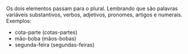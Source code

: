 Os dois elementos passam para o plural. Lembrando que são palavras variáveis substantivos, verbos, adjetivos, pronomes, artigos e numerais. Exemplos:

- cota-parte (cotas-partes)
- mão-boba (mãos-bobas)
- segunda-feira (segundas-feiras)